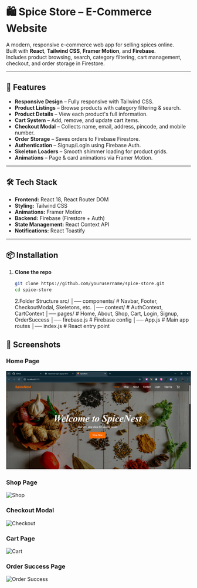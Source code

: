 # 🛍️ Spice Store – E-Commerce Website

A modern, responsive e-commerce web app for selling spices online.  
Built with **React**, **Tailwind CSS**, **Framer Motion**, and **Firebase**.  
Includes product browsing, search, category filtering, cart management, checkout, and order storage in Firestore.

---

## 🚀 Features

- **Responsive Design** – Fully responsive with Tailwind CSS.
- **Product Listings** – Browse products with category filtering & search.
- **Product Details** – View each product's full information.
- **Cart System** – Add, remove, and update cart items.
- **Checkout Modal** – Collects name, email, address, pincode, and mobile number.
- **Order Storage** – Saves orders to Firebase Firestore.
- **Authentication** – Signup/Login using Firebase Auth.
- **Skeleton Loaders** – Smooth shimmer loading for product grids.
- **Animations** – Page & card animations via Framer Motion.

---

## 🛠️ Tech Stack

- **Frontend:** React 18, React Router DOM
- **Styling:** Tailwind CSS
- **Animations:** Framer Motion
- **Backend:** Firebase (Firestore + Auth)
- **State Management:** React Context API
- **Notifications:** React Toastify

---

## 📦 Installation

1. **Clone the repo**
   ```bash
   git clone https://github.com/yourusername/spice-store.git
   cd spice-store
   ```
   2.Folder Structure
   src/
   │── components/ # Navbar, Footer, CheckoutModal, Skeletons, etc.
   │── context/ # AuthContext, CartContext
   │── pages/ # Home, About, Shop, Cart, Login, Signup, OrderSuccess
   │── firebase.js # Firebase config
   │── App.js # Main app routes
   │── index.js # React entry point

## 📸 Screenshots

### Home Page

![Home](./src/screenshots/home.PNG)

### Shop Page

![Shop](.src/screenshots/shop.PNG)

### Checkout Modal

![Checkout](.src/screenshots/checkout.PNG)

### Cart Page

![Cart](.src/screenshots/cart.PNG)

### Order Success Page

![Order Success](.src/screenshots/success.PNG)
